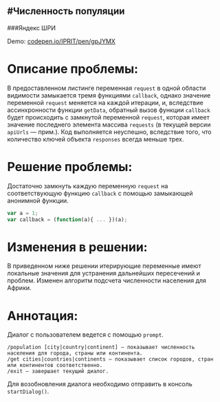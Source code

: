 #Численность популяции
--------

###Яндекс ШРИ

Demo: [codepen.io/IPRIT/pen/gpJYMX](http://codepen.io/IPRIT/pen/gpJYMX?editors=001)


# Описание проблемы:
 
В предоставленном листинге переменная `request` в одной области видимости замыкается
тремя функциями `callback`, однако значение переменной `request` меняется на каждой
итерации, и, вследствие ассинхронности функции `getData`, обратный вызов функции
`callback` будет происходить с замкнутой переменной `request`, которая имеет значение
последнего элемента массива `requests` (в текущей версии `apiUrls` — прим.).
Код выполняется неуспешно, вследствие того, что количество ключей объекта `responses`
всегда меньше трех.
 
 
# Решение проблемы:
 
Достаточно замкнуть каждую переменную `request` на соответствующую функцию `callback`
с помощью замыкающей анонимной функции.
```js
var a = 1;
var callback = (function(a){ ... })(a);
```
 
 
# Изменения в решении:
 
В приведенном ниже решении итерирующие переменные имеют локальные значения для устранения
дальнейших пересечений и проблем.
Изменен алгоритм подсчета численности населения для Африки.
 
 
# Аннотация:
 
Диалог с пользователем ведется с помощью `prompt`.
```
/population [city|country|continent] — показывает численность населения для города, страны или континента.
/get cities|countries|continents — показывает список городов, стран или континентов соответственно.
/exit — завершает текущий диалог.
```
 
Для возобновления диалога необходимо отправить в консоль `startDialog()`.
